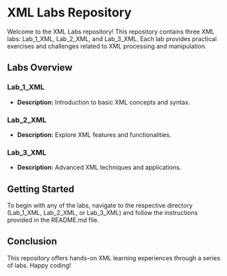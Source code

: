# XML Labs Repository

Welcome to the XML Labs repository! This repository contains three XML labs: Lab_1_XML, Lab_2_XML, and Lab_3_XML. Each lab provides practical exercises and challenges related to XML processing and manipulation.

## Labs Overview

### Lab_1_XML
- **Description:** Introduction to basic XML concepts and syntax.

### Lab_2_XML
- **Description:** Explore XML features and functionalities.

### Lab_3_XML
- **Description:** Advanced XML techniques and applications.

## Getting Started

To begin with any of the labs, navigate to the respective directory (Lab_1_XML, Lab_2_XML, or Lab_3_XML) and follow the instructions provided in the README.md file.

## Conclusion

This repository offers hands-on XML learning experiences through a series of labs. Happy coding!
